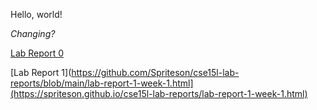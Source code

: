 Hello, world!

_Changing?_

[Lab Report 0](https://spriteson.github.io/cse15l-lab-reports/lab-report-1-week-0.html)

[Lab Report 1](https://github.com/Spriteson/cse15l-lab-reports/blob/main/lab-report-1-week-1.html](https://spriteson.github.io/cse15l-lab-reports/lab-report-1-week-1.html)
